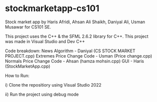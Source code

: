 # stockmarketapp-cs101
Stock market app by Haris Afridi, Ahsan Ali Shaikh, Daniyal Ali, Usman Musawar for CS101 SE.

This project uses the C++ & the SFML 2.6.2 library for C++. This project was made in Visual Studio and Dev C++

Code breakdown:
News Algorithm - Daniyal (CS STOCK MARKET PROJECT.cpp)
Extremes Price Change Code - Usman (Price change.cpp)
Normals Price Change Code - Ahsan (hamza mohsin.cpp)
GUI - Haris (StockMarketApp.cpp) 

How to Run:

i) Clone the repositiory using Visual Studio 2022

ii) Run the project using debug mode
